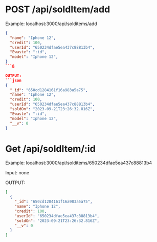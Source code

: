 # POST  /api/soldItem/add

Example: localhost:3000/api/solditems/add
```json
{
  "name": "Iphone 12",
  "credit": 100,
  "userId": "650234dfae5ea437c88813b4",
  "Ewaste": ":id",
  "model": "Iphone 12",
}
```ß

OUTPUT:
```json
{
  "_id": "650cd1284161f16a983a5a75",
  "name": "Iphone 12",
  "credit": 100,
  "userId": "650234dfae5ea437c88813b4",
  "soldOn": "2023-09-21T23:26:32.816Z",
  "Ewaste": ":id",
  "model": "Iphone 12",
  "__v": 0
}
```

# Get /api/soldItem/:id

Example: localhost:3000/api/solditems/650234dfae5ea437c88813b4

Input: none

OUTPUT:
```json
[
  {
    "_id": "650cd1284161f16a983a5a75",
    "name": "Iphone 12",
    "credit": 100,
    "userId": "650234dfae5ea437c88813b4",
    "soldOn": "2023-09-21T23:26:32.816Z",
    "__v": 0
  }
]
```